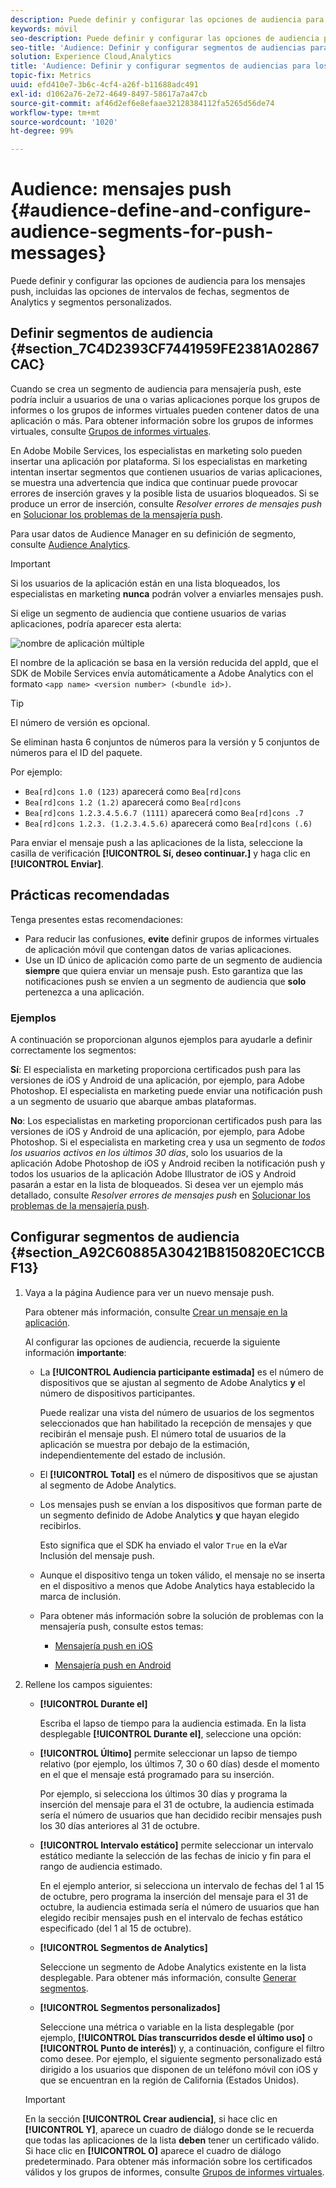 ```yaml
---
description: Puede definir y configurar las opciones de audiencia para los mensajes push, incluidas las opciones de intervalos de fechas, segmentos de Analytics y segmentos personalizados.
keywords: móvil
seo-description: Puede definir y configurar las opciones de audiencia para los mensajes push, incluidas las opciones de intervalos de fechas, segmentos de Analytics y segmentos personalizados.
seo-title: 'Audience: Definir y configurar segmentos de audiencias para los mensajes push'
solution: Experience Cloud,Analytics
title: 'Audience: Definir y configurar segmentos de audiencias para los mensajes push'
topic-fix: Metrics
uuid: efd410e7-3b6c-4cf4-a26f-b11688adc491
exl-id: d1062a76-2e72-4649-8497-58617a7a47cb
source-git-commit: af46d2ef6e8efaae32128384112fa5265d56de74
workflow-type: tm+mt
source-wordcount: '1020'
ht-degree: 99%

---
```


# Audience: mensajes push {#audience-define-and-configure-audience-segments-for-push-messages}

Puede definir y configurar las opciones de audiencia para los mensajes push, incluidas las opciones de intervalos de fechas, segmentos de Analytics y segmentos personalizados.

## Definir segmentos de audiencia {#section_7C4D2393CF7441959FE2381A02867CAC}

Cuando se crea un segmento de audiencia para mensajería push, este podría incluir a usuarios de una o varias aplicaciones porque los grupos de informes o los grupos de informes virtuales pueden contener datos de una aplicación o más. Para obtener información sobre los grupos de informes virtuales, consulte   [Grupos de informes virtuales](/help/using/manage-apps/c-mob-vrs.md).

En Adobe Mobile Services, los especialistas en marketing solo pueden insertar una aplicación por plataforma. Si los especialistas en marketing intentan insertar segmentos que contienen usuarios de varias aplicaciones, se muestra una advertencia que indica que continuar puede provocar errores de inserción graves y la posible lista de usuarios bloqueados. Si se produce un error de inserción, consulte *Resolver errores de mensajes push* en   [Solucionar los problemas de la mensajería push](/help/using/in-app-messaging/t-create-push-message/c-schedule-push-message.md).

Para usar datos de Audience Manager en su definición de segmento, consulte [Audience Analytics](https://experienceleague.adobe.com/docs/analytics/integration/audience-analytics/mc-audiences-aam.html).

>[!IMPORTANT]
>
>Si los usuarios de la aplicación están en una lista bloqueados, los especialistas en marketing **nunca** podrán volver a enviarles mensajes push.

Si elige un segmento de audiencia que contiene usuarios de varias aplicaciones, podría aparecer esta alerta:

![nombre de aplicación múltiple](assets/multiple_appname.png)

El nombre de la aplicación se basa en la versión reducida del appId, que el SDK de Mobile Services envía automáticamente a Adobe Analytics con el formato `<app name> <version number> (<bundle id>)`.

>[!TIP]
>
>El número de versión es opcional.

Se eliminan hasta 6 conjuntos de números para la versión y 5 conjuntos de números para el ID del paquete.

Por ejemplo:

* `Bea[rd]cons 1.0 (123)` aparecerá como `Bea[rd]cons`
* `Bea[rd]cons 1.2 (1.2)` aparecerá como `Bea[rd]cons`
* `Bea[rd]cons 1.2.3.4.5.6.7 (1111)` aparecerá como `Bea[rd]cons .7`
* `Bea[rd]cons 1.2.3. (1.2.3.4.5.6)` aparecerá como `Bea[rd]cons (.6)`

Para enviar el mensaje push a las aplicaciones de la lista, seleccione la casilla de verificación **[!UICONTROL Sí, deseo continuar.]** y haga clic en **[!UICONTROL Enviar]**.

## Prácticas recomendadas

Tenga presentes estas recomendaciones:

* Para reducir las confusiones, **evite** definir grupos de informes virtuales de aplicación móvil que contengan datos de varias aplicaciones.
* Use un ID único de aplicación como parte de un segmento de audiencia **siempre** que quiera enviar un mensaje push.
Esto garantiza que las notificaciones push se envíen a un segmento de audiencia que **solo** pertenezca a una aplicación.

### Ejemplos

A continuación se proporcionan algunos ejemplos para ayudarle a definir correctamente los segmentos:

**Sí**: El especialista en marketing proporciona certificados push para las versiones de iOS y Android de una aplicación, por ejemplo, para Adobe Photoshop. El especialista en marketing puede enviar una notificación push a un segmento de usuario que abarque ambas plataformas.

**No**: Los especialistas en marketing proporcionan certificados push para las versiones de iOS y Android de una aplicación, por ejemplo, para Adobe Photoshop. Si el especialista en marketing crea y usa un segmento de *todos los usuarios activos en los últimos 30 días*, solo los usuarios de la aplicación Adobe Photoshop de iOS y Android reciben la notificación push y todos los usuarios de la aplicación Adobe Illustrator de iOS y Android pasarán a estar en la lista de bloqueados. Si desea ver un ejemplo más detallado, consulte *Resolver errores de mensajes push* en   [Solucionar los problemas de la mensajería push](/help/using/in-app-messaging/t-create-push-message/c-troubleshooting-push-messaging.md).

## Configurar segmentos de audiencia {#section_A92C60885A30421B8150820EC1CCBF13}

1. Vaya a la página Audience para ver un nuevo mensaje push.

   Para obtener más información, consulte [Crear un mensaje en la aplicación](/help/using/in-app-messaging/t-create-push-message/t-create-push-message.md).

   Al configurar las opciones de audiencia, recuerde la siguiente información **importante**:

   * La **[!UICONTROL Audiencia participante estimada]** es el número de dispositivos que se ajustan al segmento de Adobe Analytics **y** el número de dispositivos participantes.

      Puede realizar una vista del número de usuarios de los segmentos seleccionados que han habilitado la recepción de mensajes y que recibirán el mensaje push. El número total de usuarios de la aplicación se muestra por debajo de la estimación, independientemente del estado de inclusión.

   * El **[!UICONTROL Total]** es el número de dispositivos que se ajustan al segmento de Adobe Analytics.

   * Los mensajes push se envían a los dispositivos que forman parte de un segmento definido de Adobe Analytics **y** que hayan elegido recibirlos.

      Esto significa que el SDK ha enviado el valor `True` en la eVar Inclusión del mensaje push.

   * Aunque el dispositivo tenga un token válido, el mensaje no se inserta en el dispositivo a menos que Adobe Analytics haya establecido la marca de inclusión.

   * Para obtener más información sobre la solución de problemas con la mensajería push, consulte estos temas:

      * [Mensajería push en iOS](https://docs.adobe.com/content/help/es-ES/mobile-services/ios/messaging-ios/push-messaging/push-messaging.html)

      * [Mensajería push en Android](https://docs.adobe.com/content/help/es-ES/mobile-services/android/messaging-android/push-messaging/push-messaging.html)

1. Rellene los campos siguientes:

   * **[!UICONTROL Durante el]**

      Escriba el lapso de tiempo para la audiencia estimada. En la lista desplegable **[!UICONTROL Durante el]**, seleccione una opción:

   * **[!UICONTROL Último]** permite seleccionar un lapso de tiempo relativo (por ejemplo, los últimos 7, 30 o 60 días) desde el momento en el que el mensaje está programado para su inserción.

      Por ejemplo, si selecciona los últimos 30 días y programa la inserción del mensaje para el 31 de octubre, la audiencia estimada sería el número de usuarios que han decidido recibir mensajes push los 30 días anteriores al 31 de octubre.

   * **[!UICONTROL Intervalo estático]** permite seleccionar un intervalo estático mediante la selección de las fechas de inicio y fin para el rango de audiencia estimado.

      En el ejemplo anterior, si selecciona un intervalo de fechas del 1 al 15 de octubre, pero programa la inserción del mensaje para el 31 de octubre, la audiencia estimada sería el número de usuarios que han elegido recibir mensajes push en el intervalo de fechas estático especificado (del 1 al 15 de octubre).

   * **[!UICONTROL Segmentos de Analytics]**

      Seleccione un segmento de Adobe Analytics existente en la lista desplegable. Para obtener más información, consulte [Generar segmentos](https://docs.adobe.com/content/help/es-ES/analytics/components/segmentation/segmentation-workflow/seg-build.html).

   * **[!UICONTROL Segmentos personalizados]**

      Seleccione una métrica o variable en la lista desplegable (por ejemplo, **[!UICONTROL Días transcurridos desde el último uso]** o **[!UICONTROL Punto de interés]**) y, a continuación, configure el filtro como desee. Por ejemplo, el siguiente segmento personalizado está dirigido a los usuarios que disponen de un teléfono móvil con iOS y que se encuentran en la región de California (Estados Unidos).
   >[!IMPORTANT]
   >
   >En la sección **[!UICONTROL Crear audiencia]**, si hace clic en **[!UICONTROL Y]**, aparece un cuadro de diálogo donde se le recuerda que todas las aplicaciones de la lista **deben** tener un certificado válido. Si hace clic en **[!UICONTROL O]** aparece el cuadro de diálogo predeterminado. Para obtener más información sobre los certificados válidos y los grupos de informes, consulte [Grupos de informes virtuales](/help/using/manage-apps/c-mob-vrs.md).
